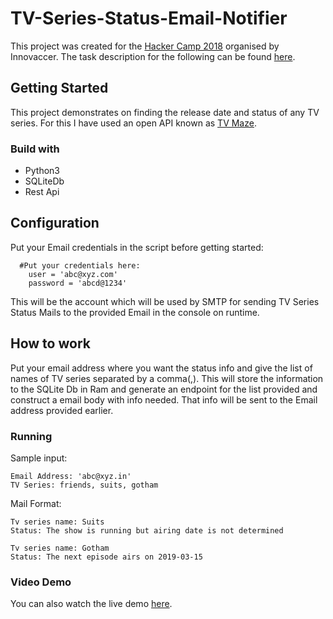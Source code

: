 # TV-Series-Status-Email-Notifier
This project was created for the [Hacker Camp 2018](https://www.innovaccer.com/hackercamp) organised by Innovaccer. The task description for the following can be found [here](https://www.innovaccer.com/media/hackercamp/SDE-Intern-Assignment.pdf).

## Getting Started
This project demonstrates on finding the release date and status of any TV series. For this I have used an open API known as [TV Maze](https://www.tvmaze.com/api). 

### Build with
* Python3
* SQLiteDb
* Rest Api

## Configuration
Put your Email credentials in the script before getting started:
```
  #Put your credentials here:
    user = 'abc@xyz.com'
    password = 'abcd@1234'
```
This will be the account which will be used by SMTP for sending TV Series Status Mails to the provided Email in the console on runtime.

## How to work
Put your email address where you want the status info and give the list of names of TV series separated by a comma(,). This will store the information to the SQLite Db in Ram and generate an endpoint for the list provided and construct a email body with info needed. That info will be sent to the Email address provided earlier.

### Running
Sample input:
```
Email Address: 'abc@xyz.in'
TV Series: friends, suits, gotham
```
Mail Format:
```
Tv series name: Suits
Status: The show is running but airing date is not determined

Tv series name: Gotham
Status: The next episode airs on 2019-03-15
```
### Video Demo
You can also watch the live demo [here](https://youtu.be/Umf1EAWUsZA).
